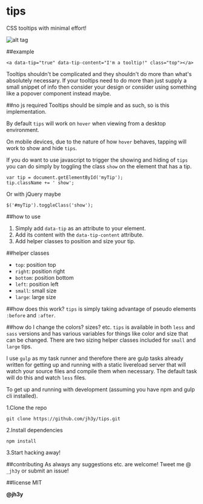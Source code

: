 tips
===
CSS tooltips with minimal effort!

![alt tag](https://raw.github.com/jh3y/screenshots/master/tips/tips.gif)

##example

    <a data-tip="true" data-tip-content="I'm a tooltip!" class="top"></a>

Tooltips shouldn't be complicated and they shouldn't do more than what's absolutely necessary. If your tooltips need to do more than just supply a small snippet of info then consider your design or consider using something like a popover component instead maybe.

##no js required
Tooltips should be simple and as such, so is this implementation.

By default `tips` will work on `hover` when viewing from a desktop environment.

On mobile devices, due to the nature of how `hover` behaves, tapping will work to show and hide `tips`.

If you do want to use javascript to trigger the showing and hiding of `tips` you can do simply by toggling the class `show` on the element that has a tip.

    var tip = document.getElementById('myTip');
    tip.className += ' show';

Or with jQuery maybe

    $('#myTip').toggleClass('show');

##how to use
1. Simply add `data-tip` as an attribute to your element.
2. Add its content with the `data-tip-content` attribute.
3. Add helper classes to position and size your tip.

##helper classes
* `top`: position top
* `right`: position right
* `bottom`: position bottom
* `left`: position left
* `small`: small size
* `large`: large size

##how does this work?
`tips` is simply taking advantage of pseudo elements `:before` and `:after`.

##how do I change the colors? sizes? etc.
`tips` is available in both `less` and `sass` versions and has various variables for things like color and size that can be changed. There are two sizing helper classes included for `small` and `large` tips.

I use `gulp` as my task runner and therefore there are gulp tasks already written for getting up and running with a static livereload server that will watch your source files and compile them when necessary. The default task will do this and watch `less` files.

To get up and running with development (assuming you have npm and gulp cli installed).

1.Clone the repo

    git clone https://github.com/jh3y/tips.git

2.Install dependencies

    npm install

3.Start hacking away!

##contributing
As always any suggestions etc. are welcome!
Tweet me @ `_jh3y` or submit an issue!

##license
MIT

__@jh3y__
